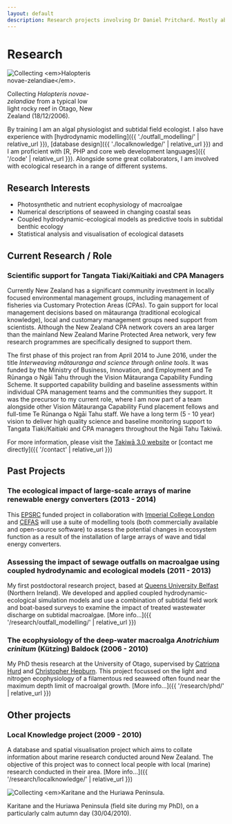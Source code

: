 ```yaml
---
layout: default
description: Research projects involving Dr Daniel Pritchard. Mostly about seaweed, customary fisheries management and numerical methods in ecology.
---
```


# Research

<div class="card float-sm-right mx-2" style="max-width: 200px;">
  <img class="card-img-top" src="{{ "/images/DSCN3795_200px.jpg" | relative_url }}" alt="Collecting <em>Halopteris novae-zelandiae</em>.">
  <div class="card-body">
    <p class="card-text text-center">Collecting <em>Halopteris novae-zelandiae</em> from a typical low light rocky reef in Otago, New Zealand (18/12/2006).</p>
  </div>
</div>

By training I am an algal physiologist and subtidal field ecologist. I also have experience with [hydrodynamic modelling]({{ './outfall_modelling/' | relative_url }}), [database design]({{ './localknowledge/' | relative_url }}) and I am proficient with [R, PHP and core web development languages]({{ '/code' | relative_url }}).  Alongside some great collaborators, I am involved with ecological research in a range of different systems.  

## Research Interests

- Photosynthetic and nutrient ecophysiology of macroalgae
- Numerical descriptions of seaweed in changing coastal seas
- Coupled hydrodynamic-ecological models as predictive tools in subtidal benthic ecology
- Statistical analysis and visualisation of ecological datasets

## Current Research / Role

### Scientific support for Tangata Tiaki/Kaitiaki and CPA Managers
Currently New Zealand has a significant community investment in locally focused environmental management groups, including management of fisheries via Customary Protection Areas (CPAs). To gain support for local management decisions based on mātauranga (traditional ecological knowledge), local and customary management groups need support from scientists. Although the New Zealand CPA network covers an area larger than the mainland New Zealand Marine Protected Area network, very few research programmes are specifically designed to support them.

The first phase of this project ran from April 2014 to June 2016, under the title *Interweaving mātauranga and science through online tools*. It was funded by the Ministry of Business, Innovation, and Employment and Te Rūnanga o Ngāi Tahu through the Vision Mātauranga Capability Funding Scheme. It supported capability building and baseline assessments within individual CPA management teams and the communities they support. It was the precursor to my current role, where I am now part of a team alongside other Vision Mātauranga Capability Fund placement fellows and full-time Te Rūnanga o Ngāi Tahu staff. We have a long term (5 - 10 year) vision to deliver high quality science and baseline monitoring support to Tangata Tiaki/Kaitiaki and CPA managers throughout the Ngāi Tahu Takiwā.   

For more information, please visit the [Takiwā 3.0 website][sot3] or [contact me directly]({{ '/contact' | relative_url }})

## Past Projects

### The ecological impact of large-scale arrays of marine renewable energy converters (2013 - 2014)
This [EPSRC][EPSRC] funded project in collaboration with [Imperial College London][ICL] and [CEFAS][CEFAS] will use a suite of modelling tools (both commercially available and open-source software) to assess the potential changes in ecosystem function as a result of the installation of large arrays of wave and tidal energy converters.  

### Assessing the impact of sewage outfalls on macroalgae using coupled hydrodynamic and ecological models (2011 - 2013)
My first postdoctoral research project, based at [Queens University Belfast][QUB] (Northern Ireland). We developed and applied coupled hydrodynamic-ecological simulation models and use a combination of subtidal field work and boat-based surveys to examine the impact of treated wastewater discharge on subtidal macroalgae. [More info...]({{ '/research/outfall_modelling/' | relative_url }})

### The ecophysiology of the deep-water macroalga *Anotrichium crinitum* (Kützing) Baldock (2006 - 2010)
My PhD thesis research at the University of Otago, supervised by [Catriona Hurd][CLH] and [Christopher Hepburn][CDH]. This project focussed on the light and nitrogen ecophysiology of a filamentous red seaweed often found near the maximum depth limit of macroalgal growth.  [More info...]({{ '/research/phd/' | relative_url }})  

## Other projects

### Local Knowledge project (2009 - 2010)
A database and spatial visualisation project which aims to collate information about marine research conducted around New Zealand.  The objective of this project was to connect local people with local (marine) research conducted in their area. [More info...]({{ '/research/localknowledge/' | relative_url }})

<div class="card">
  <img class="card-img-top" src="{{ "/images/Karitane_From_South.jpg" | relative_url}}" alt="Collecting <em>Karitane and the Huriawa Peninsula.">
  <div class="card-body">
    <p class="card-text text-center">Karitane and the Huriawa Peninsula (field site during my PhD), on a particularly calm autumn day (30/04/2010).</p>
  </div>
</div>

[sot3]: http://www.takiwa.org.nz
[CLH]: http://www.imas.utas.edu.au/people/profiles/current-staff/h/catriona-hurd
[CDH]: http://www.otago.ac.nz/marinescience/staff/chrishepburn.html
[QUB]: http://www.qub.ac.uk
[EPSRC]: http://www.epsrc.ac.uk
[ICL]: http://amcg.ese.ic.ac.uk
[CEFAS]: http://www.cefas.defra.gov.uk
